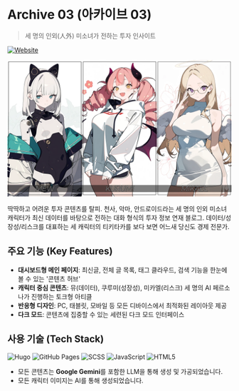 # Archive 03 (아카이브 03)

> 세 명의 인외(人外) 미소녀가 전하는 투자 인사이트

[![Website](https://img.shields.io/badge/Website-Live-brightgreen?style=flat-square)](https://archive03.online/)

![Archive 03 Banner](static/images/mew-kurumi-mikael-banner.webp)

딱딱하고 어려운 투자 콘텐츠를 탈피. 천사, 악마, 안드로이드라는 세 명의 인외 미소녀 캐릭터가 최신 데이터를 바탕으로 전하는 대화 형식의 투자 정보 연재 블로그. 데이터/성장성/리스크를 대표하는 세 캐릭터의 티키타카를 보다 보면 어느새 당신도 경제 전문가.

## 주요 기능 (Key Features)

- **대시보드형 메인 페이지**: 최신글, 전체 글 목록, 태그 클라우드, 검색 기능을 한눈에 볼 수 있는 '콘텐츠 허브'
- **캐릭터 중심 콘텐츠**: 뮤(데이터), 쿠루미(성장성), 미카엘(리스크) 세 명의 AI 페르소나가 진행하는 토크형 아티클
- **반응형 디자인**: PC, 태블릿, 모바일 등 모든 디바이스에서 최적화된 레이아웃 제공
- **다크 모드**: 콘텐츠에 집중할 수 있는 세련된 다크 모드 인터페이스

## 사용 기술 (Tech Stack)

![Hugo](https://img.shields.io/badge/Hugo-FF4088?style=for-the-badge&logo=hugo)
![GitHub Pages](https://img.shields.io/badge/GitHub%20Pages-222222?style=for-the-badge&logo=github)
![SCSS](https://img.shields.io/badge/SCSS-CC6699?style=for-the-badge&logo=sass)
![JavaScript](https://img.shields.io/badge/JavaScript-F7DF1E?style=for-the-badge&logo=javascript&logoColor=black)
![HTML5](https://img.shields.io/badge/HTML5-E34F26?style=for-the-badge&logo=html5&logoColor=white)

- 모든 콘텐츠는 **Google Gemini**를 포함한 LLM을 통해 생성 및 가공되었습니다.
- 모든 캐릭터 이미지는 AI를 통해 생성되었습니다.